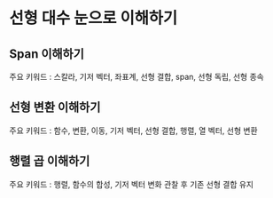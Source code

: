 # 선형 대수 눈으로 이해하기

## Span 이해하기
주요 키워드 : 스칼라, 기저 벡터, 좌표계, 선형 결합, span, 선형 독립, 선형 종속

## 선형 변환 이해하기
주요 키워드 : 함수, 변환, 이동, 기저 벡터, 선형 결합, 행렬, 열 벡터, 선형 변환 

## 행렬 곱 이해하기 
주요 키워드 : 행렬, 함수의 합성, 기저 벡터 변화 관찰 후 기존 선형 결합 유지
